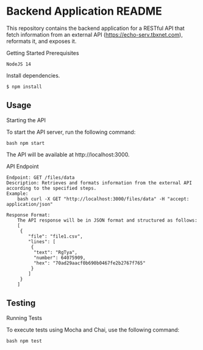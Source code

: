 # Backend Application README
This repository contains the backend application for a RESTful API that fetch information from an external API (https://echo-serv.tbxnet.com), reformats it, and exposes it.

Getting Started
Prerequisites

    NodeJS 14


Install dependencies.

    $ npm install



## Usage
Starting the API

To start the API server, run the following command:

    bash npm start

The API will be available at http://localhost:3000.

API Endpoint

    Endpoint: GET /files/data
    Description: Retrieves and formats information from the external API according to the specified steps.
    Example:
        bash curl -X GET "http://localhost:3000/files/data" -H "accept: application/json"

    Response Format:
        The API response will be in JSON format and structured as follows:
        [
         {
            "file": "file1.csv",
            "lines": [
             {
              "text": "RgTya",
              "number": 64075909,
              "hex": "70ad29aacf0b690b0467fe2b2767f765"
             }
            ]
         }
        ]

## Testing
Running Tests

To execute tests using Mocha and Chai, use the following command:

    bash npm test